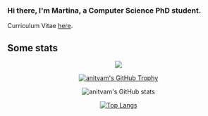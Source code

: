 ### Hi there, I'm Martina, a Computer Science PhD student. 
Curriculum Vitae [here](https://github.com/anitvam/curriculum-vitae/releases/latest/download/main.pdf).

## Some stats

<div align="center">

![](https://github-profile-summary-cards.vercel.app/api/cards/profile-details?username=anitvam&theme=nord_dark)

 [![anitvam's GitHub Trophy](https://github-profile-trophy.vercel.app/?username=anitvam&theme=onestar&row=2&column=3&rank=-C)](https://github.com/ryo-ma/github-profile-trophy)

![anitvam's GitHub stats](https://github-readme-stats-git-masterrstaa-rickstaa.vercel.app/api?username=anitvam&theme=merko)


[![Top Langs](https://github-readme-stats.vercel.app/api/top-langs/?username=anitvam&theme=tokyonight)](https://github.com/anuraghazra/github-readme-stats)
</div>

